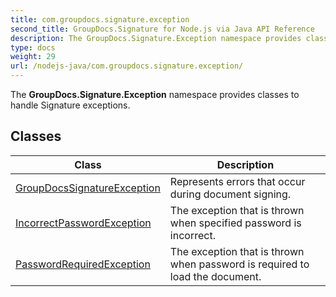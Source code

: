 ```yaml
---
title: com.groupdocs.signature.exception
second_title: GroupDocs.Signature for Node.js via Java API Reference
description: The GroupDocs.Signature.Exception namespace provides classes to handle Signature exceptions.
type: docs
weight: 29
url: /nodejs-java/com.groupdocs.signature.exception/
---
```


The **GroupDocs.Signature.Exception** namespace provides classes to handle Signature exceptions.


## Classes

| Class | Description |
| --- | --- |
| [GroupDocsSignatureException](../com.groupdocs.signature.exception/groupdocssignatureexception) | Represents errors that occur during document signing. |
| [IncorrectPasswordException](../com.groupdocs.signature.exception/incorrectpasswordexception) | The exception that is thrown when specified password is incorrect. |
| [PasswordRequiredException](../com.groupdocs.signature.exception/passwordrequiredexception) | The exception that is thrown when password is required to load the document. |
